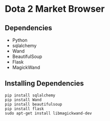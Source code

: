 # Dota 2 Market Browser
## Dependencies
* Python
* sqlalchemy
* Wand
* BeautifulSoup
* Flask
* MagickWand

## Installing Dependencies
```sudo apt-get install python-pip
pip install sqlalchemy
pip install Wand
pip install beautifulsoup
pip install flask
sudo apt-get install libmagickwand-dev
```